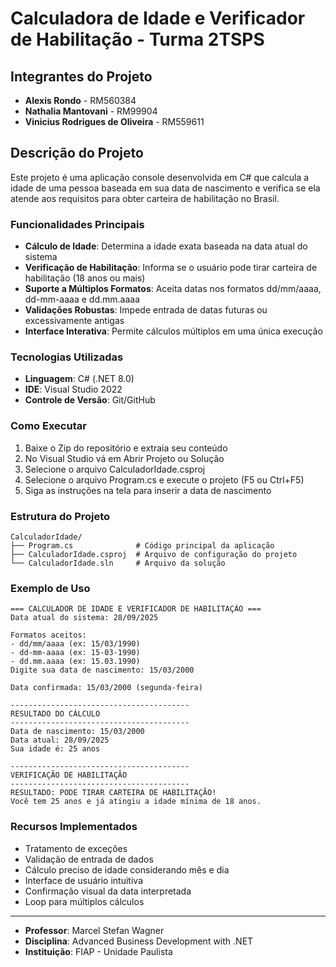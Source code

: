 # Calculadora de Idade e Verificador de Habilitação - Turma 2TSPS

## Integrantes do Projeto

- **Alexis Rondo** - RM560384
- **Nathalia Mantovani** - RM99904  
- **Vinicius Rodrigues de Oliveira** - RM559611

## Descrição do Projeto

Este projeto é uma aplicação console desenvolvida em C# que calcula a idade de uma pessoa baseada em sua data de nascimento e verifica se ela atende aos requisitos para obter carteira de habilitação no Brasil.

### Funcionalidades Principais

- **Cálculo de Idade**: Determina a idade exata baseada na data atual do sistema
- **Verificação de Habilitação**: Informa se o usuário pode tirar carteira de habilitação (18 anos ou mais)
- **Suporte a Múltiplos Formatos**: Aceita datas nos formatos dd/mm/aaaa, dd-mm-aaaa e dd.mm.aaaa
- **Validações Robustas**: Impede entrada de datas futuras ou excessivamente antigas
- **Interface Interativa**: Permite cálculos múltiplos em uma única execução

### Tecnologias Utilizadas

- **Linguagem**: C# (.NET 8.0)
- **IDE**: Visual Studio 2022
- **Controle de Versão**: Git/GitHub

### Como Executar

1. Baixe o Zip do repositório e extraia seu conteúdo
2. No Visual Studio vá em Abrir Projeto ou Solução
3. Selecione o arquivo CalculadorIdade.csproj
4. Selecione o arquivo Program.cs e execute o projeto (F5 ou Ctrl+F5)
5. Siga as instruções na tela para inserir a data de nascimento

### Estrutura do Projeto

```
CalculadorIdade/
├── Program.cs              # Código principal da aplicação
├── CalculadorIdade.csproj  # Arquivo de configuração do projeto
└── CalculadorIdade.sln     # Arquivo da solução
```

### Exemplo de Uso

```
=== CALCULADOR DE IDADE E VERIFICADOR DE HABILITAÇÃO ===
Data atual do sistema: 28/09/2025

Formatos aceitos:
- dd/mm/aaaa (ex: 15/03/1990)
- dd-mm-aaaa (ex: 15-03-1990)
- dd.mm.aaaa (ex: 15.03.1990)
Digite sua data de nascimento: 15/03/2000

Data confirmada: 15/03/2000 (segunda-feira)

----------------------------------------
RESULTADO DO CÁLCULO
----------------------------------------
Data de nascimento: 15/03/2000
Data atual: 28/09/2025
Sua idade é: 25 anos

----------------------------------------
VERIFICAÇÃO DE HABILITAÇÃO
----------------------------------------
RESULTADO: PODE TIRAR CARTEIRA DE HABILITAÇÃO!
Você tem 25 anos e já atingiu a idade mínima de 18 anos.
```

### Recursos Implementados

- Tratamento de exceções
- Validação de entrada de dados
- Cálculo preciso de idade considerando mês e dia
- Interface de usuário intuitiva
- Confirmação visual da data interpretada
- Loop para múltiplos cálculos

---
- **Professor**: Marcel Stefan Wagner
- **Disciplina**: Advanced Business Development with .NET
- **Instituição**: FIAP - Unidade Paulista

